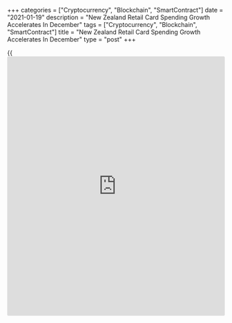 +++
categories = ["Cryptocurrency", "Blockchain", "SmartContract"]
date = "2021-01-19"
description = "New Zealand Retail Card Spending Growth Accelerates In December"
tags = ["Cryptocurrency", "Blockchain", "SmartContract"]
title = "New Zealand Retail Card Spending Growth Accelerates In December"
type = "post"
+++

{{<iframe id="large-banner" src="https://www.bounty.group/#slide=15.0" width="100%" height="600" scrolling="no" style="border: 0px solid rgb(216, 221, 230); border-radius: 3px;">}}

New Zealand retail card spending growth accelerated in December driven
by higher spending on groceries, furniture and electronics, Statistics
New Zealand reported Tuesday.

Total retail card spending grew 3.5 percent year-on-year, which was
faster than the 1.4 percent annual growth posted in November.

At the same time, actual card spending using electronic cards climbed
4.3 percent or NZ$20 billion.

Retail spending rose in four of the six industries in December. Spending
on groceries and liquor had the largest retail industry rise, up 7.5
percent. Spending on long-lasting goods advanced 6.7 percent.

"The continued spending on groceries and liquor coincides with the first
month of the summer holidays," retail statistics manager Craig Liken
said.

Meanwhile, spending on hotels, motels, and other accommodation was down
32 percent due to the restrictions on international travel amid global
pandemic.

For comments and feedback [contact](https://www.playgroundfx.com/contact/): editorial@rtt[news](https://www.letsplayfx.com/blog/forex-news-website/).com

[Economic News][1]

 **What parts of the world are seeing the best (and worst) economic
performances lately? Click[here][2] to check out our [Econ Scorecard][2]
and find out! See up-to-the-moment [ranking](https://www.playgroundfx.com/blog/crypto-exchange-ranking/)s for the best and worst
performers in [GDP][2], [unemployment rate][3], [inflation][4] and much
more.**

   1. www.rtt[news](https://www.letsplayfx.com/blog/forex-news-website/).com/Content/EconomicNews.aspx
   2. www.rtt[news](https://www.letsplayfx.com/blog/forex-news-website/).com/economic-scorecard/world-rank/GDP/highest-performance.aspx
   3. www.rtt[news](https://www.letsplayfx.com/blog/forex-news-website/).com/economic-scorecard/world-rank/unemployment-rate/lowest-performance.aspx
   4. www.rtt[news](https://www.letsplayfx.com/blog/forex-news-website/).com/economic-scorecard/world-rank/CPI/highest-performance.aspx